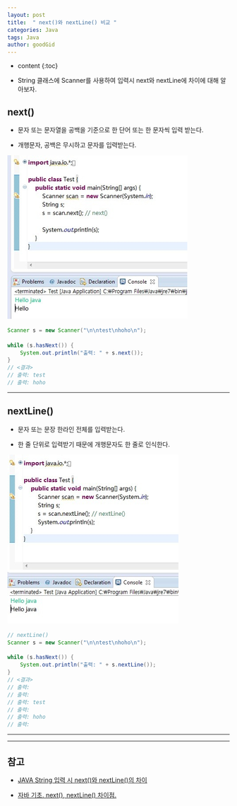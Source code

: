```yaml
---
layout: post
title:  " next()와 nextLine() 비교 "
categories: Java
tags: Java
author: goodGid
---
```

* content
{:toc}


* String 클래스에 Scanner를 사용하여 입력시 next와 nextLine에 차이에 대해 알아보자.




## next()

* 문자 또는 문자열을 공백을 기준으로 한 단어 또는 한 문자씩 입력 받는다.

* 개행문자, 공백은 무시하고 문자를 입력받는다.


 
![](/assets/img/java/java_next_vs_nextline_1.png)

``` java
Scanner s = new Scanner("\n\ntest\nhoho\n");

while (s.hasNext()) {
    System.out.println("출력: " + s.next());
}
// <결과>
// 출력: test
// 출력: hoho
```


---


## nextLine()

* 문자 또는 문장 한라인 전체를 입력받는다.

* 한 줄 단위로 입력받기 때문에 개행문자도 한 줄로 인식한다.



![](/assets/img/java/java_next_vs_nextline_2.png)

``` java
// nextLine()
Scanner s = new Scanner("\n\ntest\nhoho\n");

while (s.hasNext()) {
    System.out.println("출력: " + s.nextLine());
}
// <결과>
// 출력:
// 출력:
// 출력: test
// 출력:
// 출력: hoho
// 출력:
```


---






---

## 참고

* [JAVA String 입력 시 next()와 nextLine()의 차이](http://enter.tistory.com/105)

* [자바 기초. next(), nextLine() 차이점.](https://jicjjang.github.io/2015/08/28/java-foundation1/)